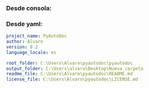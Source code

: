 ### Desde consola:

### Desde yaml:

````yaml
project_name: PyAutoDoc
author: Alvaro
version: 0.2
language_locale: es

root_folder: C:\Users\Alvaro\pyautodoc\pyautodoc
output_folder: C:\Users\alvaro\Desktop\Nueva carpeta
readme_file: C:\Users\Alvaro\pyautodoc\README.md
license_file: C:\Users\Alvaro\pyautodoc\LICENSE.md
````